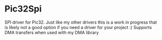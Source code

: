 # Pic32Spi
SPI driver for Pic32. Just like my other drivers this is a work in progress that is likely not a good option if you need a driver for your project :)
Supports DMA transfers when used with my DMA library
